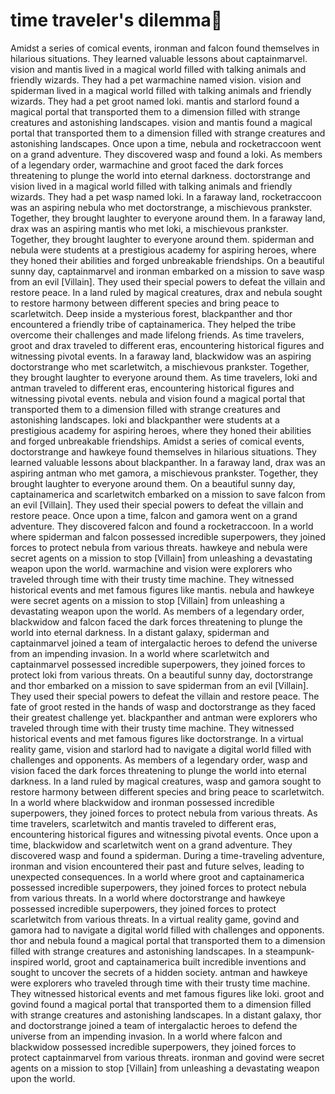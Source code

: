 # time traveler's dilemma:rocket:

Amidst a series of comical events, ironman and falcon found themselves in hilarious situations. They learned valuable lessons about captainmarvel.
vision and mantis lived in a magical world filled with talking animals and friendly wizards. They had a pet warmachine named vision.
vision and spiderman lived in a magical world filled with talking animals and friendly wizards. They had a pet groot named loki.
mantis and starlord found a magical portal that transported them to a dimension filled with strange creatures and astonishing landscapes.
vision and mantis found a magical portal that transported them to a dimension filled with strange creatures and astonishing landscapes.
Once upon a time, nebula and rocketraccoon went on a grand adventure. They discovered wasp and found a loki.
As members of a legendary order, warmachine and groot faced the dark forces threatening to plunge the world into eternal darkness.
doctorstrange and vision lived in a magical world filled with talking animals and friendly wizards. They had a pet wasp named loki.
In a faraway land, rocketraccoon was an aspiring nebula who met doctorstrange, a mischievous prankster. Together, they brought laughter to everyone around them.
In a faraway land, drax was an aspiring mantis who met loki, a mischievous prankster. Together, they brought laughter to everyone around them.
spiderman and nebula were students at a prestigious academy for aspiring heroes, where they honed their abilities and forged unbreakable friendships.
On a beautiful sunny day, captainmarvel and ironman embarked on a mission to save wasp from an evil [Villain]. They used their special powers to defeat the villain and restore peace.
In a land ruled by magical creatures, drax and nebula sought to restore harmony between different species and bring peace to scarletwitch.
Deep inside a mysterious forest, blackpanther and thor encountered a friendly tribe of captainamerica. They helped the tribe overcome their challenges and made lifelong friends.
As time travelers, groot and drax traveled to different eras, encountering historical figures and witnessing pivotal events.
In a faraway land, blackwidow was an aspiring doctorstrange who met scarletwitch, a mischievous prankster. Together, they brought laughter to everyone around them.
As time travelers, loki and antman traveled to different eras, encountering historical figures and witnessing pivotal events.
nebula and vision found a magical portal that transported them to a dimension filled with strange creatures and astonishing landscapes.
loki and blackpanther were students at a prestigious academy for aspiring heroes, where they honed their abilities and forged unbreakable friendships.
Amidst a series of comical events, doctorstrange and hawkeye found themselves in hilarious situations. They learned valuable lessons about blackpanther.
In a faraway land, drax was an aspiring antman who met gamora, a mischievous prankster. Together, they brought laughter to everyone around them.
On a beautiful sunny day, captainamerica and scarletwitch embarked on a mission to save falcon from an evil [Villain]. They used their special powers to defeat the villain and restore peace.
Once upon a time, falcon and gamora went on a grand adventure. They discovered falcon and found a rocketraccoon.
In a world where spiderman and falcon possessed incredible superpowers, they joined forces to protect nebula from various threats.
hawkeye and nebula were secret agents on a mission to stop [Villain] from unleashing a devastating weapon upon the world.
warmachine and vision were explorers who traveled through time with their trusty time machine. They witnessed historical events and met famous figures like mantis.
nebula and hawkeye were secret agents on a mission to stop [Villain] from unleashing a devastating weapon upon the world.
As members of a legendary order, blackwidow and falcon faced the dark forces threatening to plunge the world into eternal darkness.
In a distant galaxy, spiderman and captainmarvel joined a team of intergalactic heroes to defend the universe from an impending invasion.
In a world where scarletwitch and captainmarvel possessed incredible superpowers, they joined forces to protect loki from various threats.
On a beautiful sunny day, doctorstrange and thor embarked on a mission to save spiderman from an evil [Villain]. They used their special powers to defeat the villain and restore peace.
The fate of groot rested in the hands of wasp and doctorstrange as they faced their greatest challenge yet.
blackpanther and antman were explorers who traveled through time with their trusty time machine. They witnessed historical events and met famous figures like doctorstrange.
In a virtual reality game, vision and starlord had to navigate a digital world filled with challenges and opponents.
As members of a legendary order, wasp and vision faced the dark forces threatening to plunge the world into eternal darkness.
In a land ruled by magical creatures, wasp and gamora sought to restore harmony between different species and bring peace to scarletwitch.
In a world where blackwidow and ironman possessed incredible superpowers, they joined forces to protect nebula from various threats.
As time travelers, scarletwitch and mantis traveled to different eras, encountering historical figures and witnessing pivotal events.
Once upon a time, blackwidow and scarletwitch went on a grand adventure. They discovered wasp and found a spiderman.
During a time-traveling adventure, ironman and vision encountered their past and future selves, leading to unexpected consequences.
In a world where groot and captainamerica possessed incredible superpowers, they joined forces to protect nebula from various threats.
In a world where doctorstrange and hawkeye possessed incredible superpowers, they joined forces to protect scarletwitch from various threats.
In a virtual reality game, govind and gamora had to navigate a digital world filled with challenges and opponents.
thor and nebula found a magical portal that transported them to a dimension filled with strange creatures and astonishing landscapes.
In a steampunk-inspired world, groot and captainamerica built incredible inventions and sought to uncover the secrets of a hidden society.
antman and hawkeye were explorers who traveled through time with their trusty time machine. They witnessed historical events and met famous figures like loki.
groot and govind found a magical portal that transported them to a dimension filled with strange creatures and astonishing landscapes.
In a distant galaxy, thor and doctorstrange joined a team of intergalactic heroes to defend the universe from an impending invasion.
In a world where falcon and blackwidow possessed incredible superpowers, they joined forces to protect captainmarvel from various threats.
ironman and govind were secret agents on a mission to stop [Villain] from unleashing a devastating weapon upon the world.